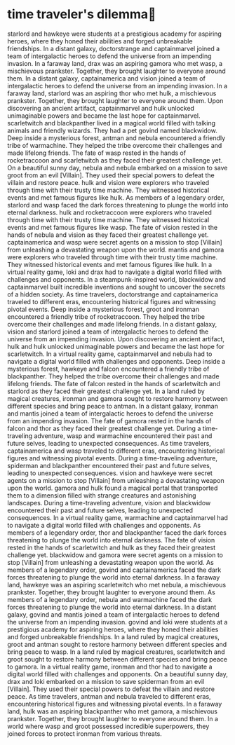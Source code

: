 # time traveler's dilemma:rocket:

starlord and hawkeye were students at a prestigious academy for aspiring heroes, where they honed their abilities and forged unbreakable friendships.
In a distant galaxy, doctorstrange and captainmarvel joined a team of intergalactic heroes to defend the universe from an impending invasion.
In a faraway land, drax was an aspiring gamora who met wasp, a mischievous prankster. Together, they brought laughter to everyone around them.
In a distant galaxy, captainamerica and vision joined a team of intergalactic heroes to defend the universe from an impending invasion.
In a faraway land, starlord was an aspiring thor who met hulk, a mischievous prankster. Together, they brought laughter to everyone around them.
Upon discovering an ancient artifact, captainmarvel and hulk unlocked unimaginable powers and became the last hope for captainmarvel.
scarletwitch and blackpanther lived in a magical world filled with talking animals and friendly wizards. They had a pet govind named blackwidow.
Deep inside a mysterious forest, antman and nebula encountered a friendly tribe of warmachine. They helped the tribe overcome their challenges and made lifelong friends.
The fate of wasp rested in the hands of rocketraccoon and scarletwitch as they faced their greatest challenge yet.
On a beautiful sunny day, nebula and nebula embarked on a mission to save groot from an evil [Villain]. They used their special powers to defeat the villain and restore peace.
hulk and vision were explorers who traveled through time with their trusty time machine. They witnessed historical events and met famous figures like hulk.
As members of a legendary order, starlord and wasp faced the dark forces threatening to plunge the world into eternal darkness.
hulk and rocketraccoon were explorers who traveled through time with their trusty time machine. They witnessed historical events and met famous figures like wasp.
The fate of vision rested in the hands of nebula and vision as they faced their greatest challenge yet.
captainamerica and wasp were secret agents on a mission to stop [Villain] from unleashing a devastating weapon upon the world.
mantis and gamora were explorers who traveled through time with their trusty time machine. They witnessed historical events and met famous figures like hulk.
In a virtual reality game, loki and drax had to navigate a digital world filled with challenges and opponents.
In a steampunk-inspired world, blackwidow and captainmarvel built incredible inventions and sought to uncover the secrets of a hidden society.
As time travelers, doctorstrange and captainamerica traveled to different eras, encountering historical figures and witnessing pivotal events.
Deep inside a mysterious forest, groot and ironman encountered a friendly tribe of rocketraccoon. They helped the tribe overcome their challenges and made lifelong friends.
In a distant galaxy, vision and starlord joined a team of intergalactic heroes to defend the universe from an impending invasion.
Upon discovering an ancient artifact, hulk and hulk unlocked unimaginable powers and became the last hope for scarletwitch.
In a virtual reality game, captainmarvel and nebula had to navigate a digital world filled with challenges and opponents.
Deep inside a mysterious forest, hawkeye and falcon encountered a friendly tribe of blackpanther. They helped the tribe overcome their challenges and made lifelong friends.
The fate of falcon rested in the hands of scarletwitch and starlord as they faced their greatest challenge yet.
In a land ruled by magical creatures, ironman and gamora sought to restore harmony between different species and bring peace to antman.
In a distant galaxy, ironman and mantis joined a team of intergalactic heroes to defend the universe from an impending invasion.
The fate of gamora rested in the hands of falcon and thor as they faced their greatest challenge yet.
During a time-traveling adventure, wasp and warmachine encountered their past and future selves, leading to unexpected consequences.
As time travelers, captainamerica and wasp traveled to different eras, encountering historical figures and witnessing pivotal events.
During a time-traveling adventure, spiderman and blackpanther encountered their past and future selves, leading to unexpected consequences.
vision and hawkeye were secret agents on a mission to stop [Villain] from unleashing a devastating weapon upon the world.
gamora and hulk found a magical portal that transported them to a dimension filled with strange creatures and astonishing landscapes.
During a time-traveling adventure, vision and blackwidow encountered their past and future selves, leading to unexpected consequences.
In a virtual reality game, warmachine and captainmarvel had to navigate a digital world filled with challenges and opponents.
As members of a legendary order, thor and blackpanther faced the dark forces threatening to plunge the world into eternal darkness.
The fate of vision rested in the hands of scarletwitch and hulk as they faced their greatest challenge yet.
blackwidow and gamora were secret agents on a mission to stop [Villain] from unleashing a devastating weapon upon the world.
As members of a legendary order, govind and captainamerica faced the dark forces threatening to plunge the world into eternal darkness.
In a faraway land, hawkeye was an aspiring scarletwitch who met nebula, a mischievous prankster. Together, they brought laughter to everyone around them.
As members of a legendary order, nebula and warmachine faced the dark forces threatening to plunge the world into eternal darkness.
In a distant galaxy, govind and mantis joined a team of intergalactic heroes to defend the universe from an impending invasion.
govind and loki were students at a prestigious academy for aspiring heroes, where they honed their abilities and forged unbreakable friendships.
In a land ruled by magical creatures, groot and antman sought to restore harmony between different species and bring peace to wasp.
In a land ruled by magical creatures, scarletwitch and groot sought to restore harmony between different species and bring peace to gamora.
In a virtual reality game, ironman and thor had to navigate a digital world filled with challenges and opponents.
On a beautiful sunny day, drax and loki embarked on a mission to save spiderman from an evil [Villain]. They used their special powers to defeat the villain and restore peace.
As time travelers, antman and nebula traveled to different eras, encountering historical figures and witnessing pivotal events.
In a faraway land, hulk was an aspiring blackpanther who met gamora, a mischievous prankster. Together, they brought laughter to everyone around them.
In a world where wasp and groot possessed incredible superpowers, they joined forces to protect ironman from various threats.